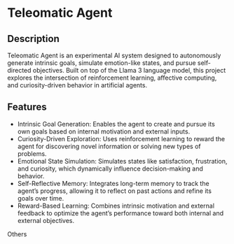 # Teleomatic Agent

## Description ##
Teleomatic Agent is an experimental AI system designed to autonomously generate intrinsic goals, simulate emotion-like states, and pursue self-directed objectives. Built on top of the Llama 3 language model, this project explores the intersection of reinforcement learning, affective computing, and curiosity-driven behavior in artificial agents.

## Features ##
- Intrinsic Goal Generation: Enables the agent to create and pursue its own goals based on internal motivation and external inputs.
- Curiosity-Driven Exploration: Uses reinforcement learning to reward the agent for discovering novel information or solving new types of problems.
- Emotional State Simulation: Simulates states like satisfaction, frustration, and curiosity, which dynamically influence decision-making and behavior.
- Self-Reflective Memory: Integrates long-term memory to track the agent’s progress, allowing it to reflect on past actions and refine its goals over time.
- Reward-Based Learning: Combines intrinsic motivation and external feedback to optimize the agent’s performance toward both internal and external objectives.

 Others